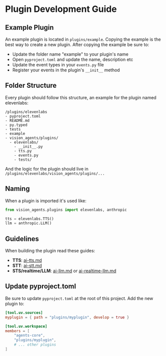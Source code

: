 
# Plugin Development Guide

## Example Plugin

An example plugin is located in `plugins/example`. Copying the example is the best way to create a new plugin. After copying the example be sure to:

- Update the folder name "example" to your plugin's name
- Open `pyproject.toml` and update the name, description etc
- Update the event types in your `events.py` file
- Register your events in the plugin's `__init__` method

## Folder Structure

Every plugin should follow this structure, an example for the plugin named elevenlabs:

```
/plugins/elevenlabs
- pyproject.toml
- README.md
- py.typed
- tests
- example
- vision_agents/plugins/
  - elevenlabs/
    - __init__.py
    - tts.py
    - events.py
    - tests/
```

And the logic for the plugin should live in `/plugins/elevenlabs/vision_agents/plugins/...`

## Naming

When a plugin is imported it's used like:

```python
from vision_agents.plugins import elevenlabs, anthropic

tts = elevenlabs.TTS()
llm = anthropic.LLM()
```

## Guidelines

When building the plugin read these guides:

- **TTS**: [ai-tts.md](ai-tts.md)
- **STT**: [ai-stt.md](ai-stt.md)  
- **STS/realtime/LLM**: [ai-llm.md](ai-llm.md) or [ai-realtime-llm.md](ai-realtime-llm.md)

## Update pyproject.toml

Be sure to update `pyproject.toml` at the root of this project. Add the new plugin to:

```toml
[tool.uv.sources]
myplugin = { path = "plugins/myplugin", develop = true }

[tool.uv.workspace]
members = [
    "agents-core",
    "plugins/myplugin",
    # ... other plugins
]
```
